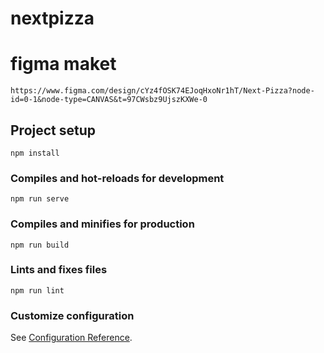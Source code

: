 # nextpizza

# figma maket
```
https://www.figma.com/design/cYz4fOSK74EJoqHxoNr1hT/Next-Pizza?node-id=0-1&node-type=CANVAS&t=97CWsbz9UjszKXWe-0
```
## Project setup
```
npm install
```

### Compiles and hot-reloads for development
```
npm run serve
```

### Compiles and minifies for production
```
npm run build
```

### Lints and fixes files
```
npm run lint
```

### Customize configuration
See [Configuration Reference](https://cli.vuejs.org/config/).
